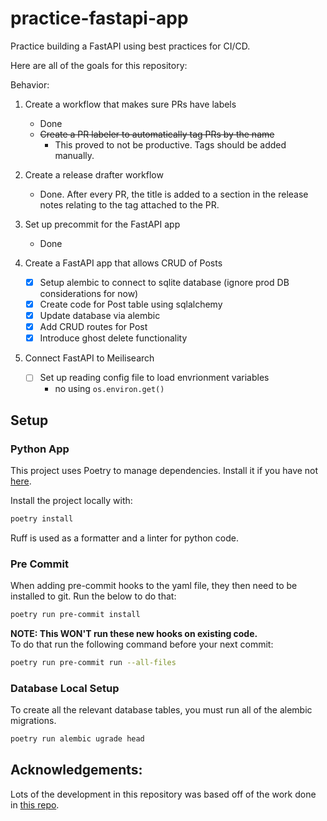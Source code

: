 # practice-fastapi-app
Practice building a FastAPI using best practices for CI/CD.

Here are all of the goals for this repository:

Behavior:  
1. Create a workflow that makes sure PRs have labels
    - Done
    - ~~Create a PR labeler to automatically tag PRs by the name~~
        - This proved to not be productive. Tags should be added manually.

2. Create a release drafter workflow
    - Done. After every PR, the title is added to a section in the release notes relating to the tag attached to the PR.
3. Set up precommit for the FastAPI app
    - Done
4. Create a FastAPI app that allows CRUD of Posts
    - [X] Setup alembic to connect to sqlite database (ignore prod DB considerations for now)
    - [X] Create code for Post table using sqlalchemy
    - [X] Update database via alembic
    - [X] Add CRUD routes for Post
    - [X] Introduce ghost delete functionality

5. Connect FastAPI to Meilisearch
    - [ ] Set up reading config file to load envrionment variables
        - no using `os.environ.get()`

## Setup

### Python App
This project uses Poetry to manage dependencies. Install it if you have not [here](https://python-poetry.org/docs/#installation).  

Install the project locally with:
```bash
poetry install
```

Ruff is used as a formatter and a linter for python code.

### Pre Commit

When adding pre-commit hooks to the yaml file, they then need to be installed to git. Run the below to do that:

```bash
poetry run pre-commit install
```

**NOTE: This WON'T run these new hooks on existing code.**  
To do that run the following command before your next commit:
```bash
poetry run pre-commit run --all-files
```

### Database Local Setup

To create all the relevant database tables, you must run all of the alembic migrations.

```bash
poetry run alembic ugrade head
```

## Acknowledgements:

Lots of the development in this repository was based off of the work done in [this repo](https://github.com/sanders41/meilisearch-fastapi).
